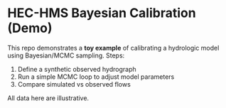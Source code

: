 # HEC-HMS Bayesian Calibration (Demo)

This repo demonstrates a **toy example** of calibrating a hydrologic model using Bayesian/MCMC sampling.
Steps:
1. Define a synthetic observed hydrograph
2. Run a simple MCMC loop to adjust model parameters
3. Compare simulated vs observed flows

All data here are illustrative.
